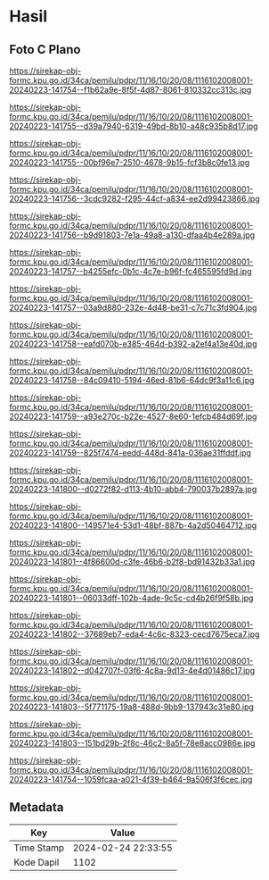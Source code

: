 # Hasil

## Foto C Plano

https://sirekap-obj-formc.kpu.go.id/34ca/pemilu/pdpr/11/16/10/20/08/1116102008001-20240223-141754--f1b62a9e-8f5f-4d87-8061-810332cc313c.jpg

https://sirekap-obj-formc.kpu.go.id/34ca/pemilu/pdpr/11/16/10/20/08/1116102008001-20240223-141755--d39a7940-6319-49bd-8b10-a48c935b8d17.jpg

https://sirekap-obj-formc.kpu.go.id/34ca/pemilu/pdpr/11/16/10/20/08/1116102008001-20240223-141755--00bf96e7-2510-4678-9b15-fcf3b8c0fe13.jpg

https://sirekap-obj-formc.kpu.go.id/34ca/pemilu/pdpr/11/16/10/20/08/1116102008001-20240223-141756--3cdc9282-f295-44cf-a834-ee2d99423866.jpg

https://sirekap-obj-formc.kpu.go.id/34ca/pemilu/pdpr/11/16/10/20/08/1116102008001-20240223-141756--b9d91803-7e1a-49a8-a130-dfaa4b4e289a.jpg

https://sirekap-obj-formc.kpu.go.id/34ca/pemilu/pdpr/11/16/10/20/08/1116102008001-20240223-141757--b4255efc-0b1c-4c7e-b96f-fc465595fd9d.jpg

https://sirekap-obj-formc.kpu.go.id/34ca/pemilu/pdpr/11/16/10/20/08/1116102008001-20240223-141757--03a9d880-232e-4d48-be31-c7c71c3fd904.jpg

https://sirekap-obj-formc.kpu.go.id/34ca/pemilu/pdpr/11/16/10/20/08/1116102008001-20240223-141758--eafd070b-e385-464d-b392-a2ef4a13e40d.jpg

https://sirekap-obj-formc.kpu.go.id/34ca/pemilu/pdpr/11/16/10/20/08/1116102008001-20240223-141758--84c09410-5194-46ed-81b6-64dc9f3a11c6.jpg

https://sirekap-obj-formc.kpu.go.id/34ca/pemilu/pdpr/11/16/10/20/08/1116102008001-20240223-141759--a93e270c-b22e-4527-8e60-1efcb484d69f.jpg

https://sirekap-obj-formc.kpu.go.id/34ca/pemilu/pdpr/11/16/10/20/08/1116102008001-20240223-141759--825f7474-eedd-448d-841a-036ae31ffddf.jpg

https://sirekap-obj-formc.kpu.go.id/34ca/pemilu/pdpr/11/16/10/20/08/1116102008001-20240223-141800--d0272f82-d113-4b10-abb4-790037b2897a.jpg

https://sirekap-obj-formc.kpu.go.id/34ca/pemilu/pdpr/11/16/10/20/08/1116102008001-20240223-141800--149571e4-53d1-48bf-887b-4a2d50464712.jpg

https://sirekap-obj-formc.kpu.go.id/34ca/pemilu/pdpr/11/16/10/20/08/1116102008001-20240223-141801--4f86600d-c3fe-46b6-b2f8-bd91432b33a1.jpg

https://sirekap-obj-formc.kpu.go.id/34ca/pemilu/pdpr/11/16/10/20/08/1116102008001-20240223-141801--06033dff-102b-4ade-9c5c-cd4b26f9f58b.jpg

https://sirekap-obj-formc.kpu.go.id/34ca/pemilu/pdpr/11/16/10/20/08/1116102008001-20240223-141802--37689eb7-eda4-4c6c-8323-cecd7675eca7.jpg

https://sirekap-obj-formc.kpu.go.id/34ca/pemilu/pdpr/11/16/10/20/08/1116102008001-20240223-141802--d042707f-03f6-4c8a-9d13-4e4d01486c17.jpg

https://sirekap-obj-formc.kpu.go.id/34ca/pemilu/pdpr/11/16/10/20/08/1116102008001-20240223-141803--5f771175-19a8-488d-9bb9-137943c31e80.jpg

https://sirekap-obj-formc.kpu.go.id/34ca/pemilu/pdpr/11/16/10/20/08/1116102008001-20240223-141803--151bd29b-2f8c-46c2-8a5f-78e8acc0986e.jpg

https://sirekap-obj-formc.kpu.go.id/34ca/pemilu/pdpr/11/16/10/20/08/1116102008001-20240223-141754--1059fcaa-a021-4f39-b464-9a506f3f6cec.jpg


## Metadata

| Key        | Value               |
| ---------- | ------------------- |
| Time Stamp | 2024-02-24 22:33:55 |
| Kode Dapil | 1102                |



